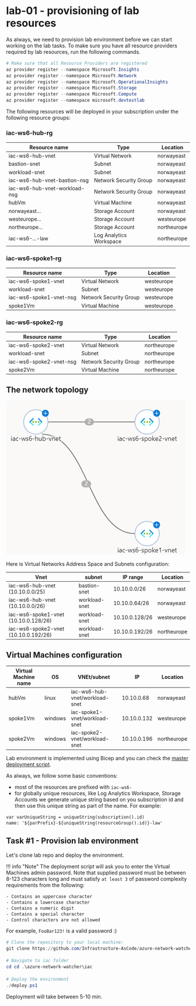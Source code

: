 # lab-01 - provisioning of lab resources

As always, we need to provision lab environment before we can start working on the lab tasks. To make sure you have all resource providers required by lab resources, run the following commands.  

```powershell
# Make sure that all Resource Providers are registered
az provider register --namespace Microsoft.Insights
az provider register --namespace Microsoft.Network
az provider register --namespace Microsoft.OperationalInsights
az provider register --namespace Microsoft.Storage
az provider register --namespace Microsoft.Compute
az provider register --namespace microsoft.devtestlab
```

The following resources will be deployed in your subscription under the following resource groups:

### iac-ws6-hub-rg
| Resource name | Type | Location |
|---------------|------|----------|
| iac-ws6-hub-vnet | Virtual Network | norwayeast |
| bastion-snet | Subnet | norwayeast |
| workload-snet | Subnet | norwayeast |
| iac-ws6-hub-vnet-bastion-nsg | Network Security Group | norwayeast |
| iac-ws6-hub-vnet-workload-nsg | Network Security Group | norwayeast |
| hubVm | Virtual Machine | norwayeast |
| norwayeast... | Storage Account | norwayeast |
| westeurope... | Storage Account | westeurope |
| northeurope... | Storage Account | northeurope |
| iac-ws6-...-law | Log Analytics Workspace | northeurope |


### iac-ws6-spoke1-rg
| Resource name | Type | Location |
|---------------|------|----------|
| iac-ws6-spoke1-vnet | Virtual Network | westeurope |
| workload-snet | Subnet | westeurope |
| iac-ws6-spoke1-vnet-nsg | Network Security Group | westeurope |
| spoke1Vm | Virtual Machine | westeurope |

### iac-ws6-spoke2-rg
| Resource name | Type | Location |
|---------------|------|----------|
| iac-ws6-spoke2-vnet | Virtual Network | northeurope |
| workload-snet | Subnet | northeurope |
| iac-ws6-spoke2-vnet-nsg | Network Security Group | northeurope |
| spoke2Vm | Virtual Machine | northeurope |

## The network topology

![01](../../assets/images/lab-01/hub-spoke.png)

Here is Virtual Networks Address Space and Subnets configuration:

| Vnet | subnet | IP range | Location |
|------|----------| --------|----------|
| iac-ws6-hub-vnet (10.10.0.0/25) | bastion-snet | 10.10.0.0/26 | norwayeast |
| iac-ws6-hub-vnet (10.10.0.0/26) | workload-snet | 10.10.0.64/26 | norwayeast |
| iac-ws6-spoke1-vnet (10.10.0.128/26) | workload-snet | 10.10.0.128/26 | westeurope |
| iac-ws6-spoke2-vnet (10.10.0.192/26) | workload-snet | 10.10.0.192/26 | northeurope |      

## Virtual Machines configuration
| Virtual Machine name | OS | VNEt/subnet  | IP | Location |
|----------------------|----|--------------|----|----------|
| hubVm | linux | iac-ws6-hub-vnet/workload-snet | 10.10.0.68 | norwayeast |
| spoke1Vm | windows | iac-spoke1-vnet/workload-snet | 10.10.0.132 | westeurope |
| spoke2Vm | windows | iac-spoke2-vnet/workload-snet | 10.10.0.196 | northeurope |


Lab environment is implemented using Bicep and you can check the [master deployment script](/iac/main.bicep).

As always, we follow some basic conventions:

- most of the resources are prefixed with `iac-ws6-`
- for globally unique resources, like Log Analytics Workspace, Storage Accounts we generate unique string based on you subscription id and then use this unique string as part of the name. For example: 

```bicep
var varUniqueString = uniqueString(subscription().id)
name: '${parPrefix}-${uniqueString(resourceGroup().id)}-law'
```

## Task #1 - Provision lab environment

Let's clone lab repo and deploy the environment.  

!!! info "Note"
    The deployment script will ask you to enter the Virtual Machines admin password. Note that supplied password must be between 8-123 characters long and must satisfy `at least 3` of password complexity requirements from the following:

    - Contains an uppercase character
    - Contains a lowercase character
    - Contains a numeric digit
    - Contains a special character
    - Control characters are not allowed

For example, `FooBar123!` is a valid password :)

```powershell
# Clone the repository to your local machine:
git clone https://github.com/Infrastructure-AsCode/azure-network-watcher

# Navigate to iac folder
cd cd .\azure-network-watcher\iac

# Deploy the environment
./deploy.ps1
```

Deployment will take between 5-10 min. 

